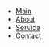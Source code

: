 <!DOCTYPE html>
<html lang="ru">
<head>
	<meta charset="utf-8">
	<meta http-equiv="X-UA-Compatible" content="IE=edge">
	<meta name="viewport" content="width=device-width, initial-scale=1.0">
	<meta name="description" content="Стиллеры формата .ASI, .CLEO, .DLL и .SF для SA:MP 0.3.7 | Проект STEALERS.RU">
	<meta name="Keywords" content="">
	<title>Site</title>
	<link href="style.css" rel="stylesheet" type="text/css">
</head>
<body>
<ul>
  	<li>
  		<a href="https://online-garant.net/profile/29864">Main
  			<span></span>
  			<span></span>
  			<span></span>
  			<span></span>
  		</a>
  	</li>
  	<li>
  		<a href="https://vk.com/ghetto_boy1">About
  			<span></span>
  			<span></span>
  			<span></span>
  			<span></span>
  		</a>
  	</li>
  	<li>
  		<a href="#">Service
  			<span></span>
  			<span></span>
  			<span></span>
  			<span></span>
  		</a>
  	</li>
  	<li>
  		<a href="#">Contact
  			<span></span>
  			<span></span>
  			<span></span>
  			<span></span>
  		</a>
  </ul>
</body>
</html>

